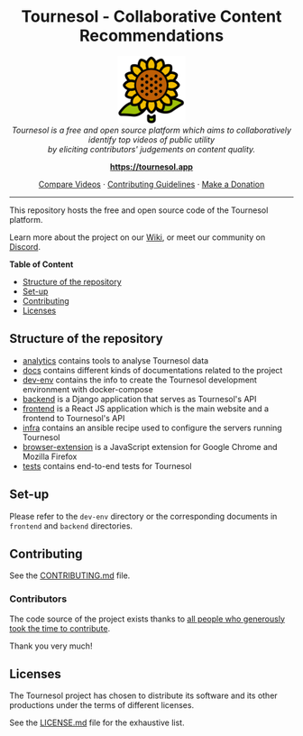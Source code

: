 <h1 align="center">Tournesol - Collaborative Content Recommendations</h1>

<p align="center">
  <img
    src="./frontend/public/logos/Tournesol_Logo.png"
    alt="tournesol-logo"
    width="120px"
    height="120px"
  />
  <br>
  <i>Tournesol is a free and open source platform which aims to collaboratively identify top videos of public utility
    <br>by eliciting contributors' judgements on content quality.</i>
  <br>
</p>

<p align="center">
  <a href="https://tournesol.app"><strong>https://tournesol.app</strong></a>
  <br>
</p>

<p align="center">
  <a href="https://tournesol.app/comparison">Compare Videos</a>
  ·
  <a href="./CONTRIBUTING.md">Contributing Guidelines</a>
  ·
  <a href="https://tournesol.app/about/donate">Make a Donation</a>
  <br>
</p>

---

This repository hosts the free and open source code of the Tournesol platform.

Learn more about the project on our [Wiki][tournesol-wiki], or meet our community
on [Discord][tournesol-discord-join].

**Table of Content**

 - [Structure of the repository](#structure-of-the-repository)
 - [Set-up](#set-up)
 - [Contributing](#contributing)
 - [Licenses](#licenses)

## Structure of the repository

- [analytics](./analytics) contains tools to analyse Tournesol data
- [docs](./docs) contains different kinds of documentations related to the
  project
- [dev-env](./dev-env) contains the info to create the Tournesol development
  environment with docker-compose
- [backend](./backend) is a Django application that serves as Tournesol's API
- [frontend](./frontend) is a React JS application which is the main website
  and a frontend to Tournesol's API
- [infra](./infra) contains an ansible recipe used to configure the servers
  running Tournesol
- [browser-extension](./browser-extension) is a JavaScript extension for
  Google Chrome and Mozilla Firefox
- [tests](./tests) contains end-to-end tests for Tournesol

## Set-up

Please refer to the `dev-env` directory or the corresponding documents in
`frontend` and `backend` directories.

## Contributing

See the [CONTRIBUTING.md](./CONTRIBUTING.md) file.

### Contributors

The code source of the project exists thanks to
[all people who generously took the time to contribute][tournesol-github-contributors].

Thank you very much!

## Licenses

The Tournesol project has chosen to distribute its software and its other
productions under the terms of different licenses.

See the [LICENSE.md](./LICENSE.md) file for the exhaustive list.

[tournesol-discord-join]: https://discord.gg/WvcSG55Bf3

[tournesol-wiki]: https://wiki.tournesol.app/
[tournesol-wiki-contribute]: https://wiki.tournesol.app/wiki/Contribute_to_Tournesol

[tournesol-github-contributors]: https://github.com/tournesol-app/tournesol/graphs/contributors
